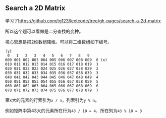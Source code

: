 Search a 2D Matrix
------------------

学习了<https://github.com/tg123/leetcode/tree/gh-pages/search-a-2d-matrix>

所以这个题可以看做是二分查找的变种。

核心思想是把2维数组降维。可以将二维数组如下编号。

```
(y)
 0   1   2   3   4   5   6   7   8   9
000 001 002 003 004 005 006 007 008 009  0 (x)
010 011 012 013 014 015 016 017 018 019  1
020 021 022 023 024 025 026 027 028 029  2
030 031 032 033 034 035 036 037 038 039  3
040 041 042 043 044 045 046 047 048 049  4
050 051 052 053 054 055 056 057 058 059  5
060 061 062 063 064 065 066 067 068 069  6
070 071 072 073 074 075 076 077 078 079  7
```

第x大的元素的行索引为`x / n`，列索引为`y % n`。

例如矩阵中第43大的元素所在行为`43 / 10 = 4`，所在列为`43 % 10 = 3`